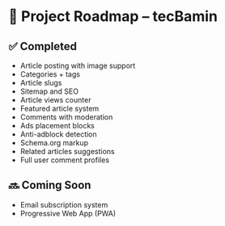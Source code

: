 # 🚧 Project Roadmap – tecBamin

## ✅ Completed
- Article posting with image support
- Categories + tags
- Article slugs
- Sitemap and SEO
- Article views counter
- Featured article system
- Comments with moderation
- Ads placement blocks
- Anti-adblock detection
- Schema.org markup
-  Related articles suggestions
-  Full user comment profiles


## 🔜 Coming Soon
- Email subscription system
- Progressive Web App (PWA)
